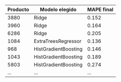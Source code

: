 | Producto | Modelo elegido         | MAPE final |
|----------|------------------------|------------|
| 3880     | Ridge                  | 0.152      |
| 3960     | Ridge                  | 0.164      |
| 6286     | Ridge                  | 0.205      |
| 1084     | ExtraTreesRegressor    | 0.136      |
| 968      | HistGradientBoosting   | 0.146      |
| 1043     | HistGradientBoosting   | 0.189      |
| 5803     | HistGradientBoosting   | 0.274      |
| ...      | ...                    | ...        |
